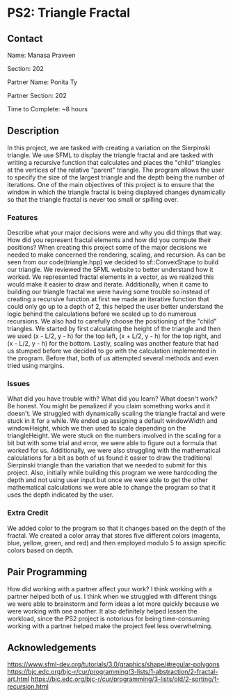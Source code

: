 # PS2: Triangle Fractal

## Contact
Name: Manasa Praveen

Section: 202

Partner Name: Ponita Ty

Partner Section: 202

Time to Complete: ~8 hours


## Description
In this project, we are tasked with creating a variation on the Sierpinski triangle. We use SFML to display the triangle fractal and are tasked with writing a recursive function that calculates and places the "child" triangles at the vertices of the relative "parent" triangle. The program allows the user to specify the size of the largest triangle and the depth being the number of iterations. One of the main objectives of this project is to ensure that the window in which the triangle fractal is being displayed changes dynamically so that the triangle fractal is never too small or spilling over. 

### Features
Describe what your major decisions were and why you did things that way.  How did you represent fractal elements and how did you compute their positions?
When creating this project some of the major decisions we needed to make concerned the rendering, scaling, and recursion. As can be seen from our code(triangle.hpp) we decided to sf::ConvexShape to build our triangle. We reviewed the SFML website to better understand how it worked. We represented fractal elements in a vector, as we realized this would make it easier to draw and iterate.
Additionally, when it came to building our triangle fractal we were having some trouble so instead of creating a recursive function at first we made an iterative function that could only go up to a depth of 2, this helped the user better understand the logic behind the calculations before we scaled up to do numerous recursions.
We also had to carefully choose the positioning of the "child" triangles. We started by first calculating the height of the triangle and then we used (x - L/2, y - h) for the top left, (x + L/2, y - h) for the top right, and (x - L/2, y - h) for the bottom.
Lastly, scaling was another feature that had us stumped before we decided to go with the calculation implemented in the program. Before that, both of us attempted several methods and even tried using margins.

### Issues
What did you have trouble with?  What did you learn?  What doesn't work?  Be honest.  You might be penalized if you claim something works and it doesn't.
We struggled with dynamically scaling the triangle fractal and were stuck in it for a while. We ended up assigning a default windowWidth and windowHeight, which we then used to scale depending on the triangleHeight. We were stuck on the numbers involved in the scaling for a bit but with some trial and error, we were able to figure out a formula that worked for us. 
Additionally, we were also struggling with the mathematical calculations for a bit as both of us found it easier to draw the traditional Sierpinski triangle than the variation that we needed to submit for this project. 
Also, initially while building this program we were hardcoding the depth and not using user input but once we were able to get the other mathematical calculations we were able to change the program so that it uses the depth indicated by the user. 

### Extra Credit
We added color to the program so that it changes based on the depth of the fractal. We created a color array that stores five different colors (magenta, blue, yellow, green, and red) and then employed modulo 5 to assign specific colors based on depth.

## Pair Programming
How did working with a partner affect your work?
I think working with a partner helped both of us. I think when we struggled with different things we were able to brainstorm and form ideas a lot more quickly because we were working with one another. It also definitely helped lessen the workload, since the PS2 project is notorious for being time-consuming working with a partner helped make the project feel less overwhelming. 

## Acknowledgements
https://www.sfml-dev.org/tutorials/3.0/graphics/shape/#regular-polygons
https://bjc.edc.org/bjc-r/cur/programming/3-lists/1-abstraction/2-fractal-art.html
https://bjc.edc.org/bjc-r/cur/programming/3-lists/old/2-sorting/1-recursion.html
